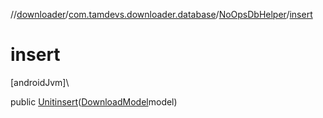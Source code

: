 //[downloader](../../../index.md)/[com.tamdevs.downloader.database](../index.md)/[NoOpsDbHelper](index.md)/[insert](insert.md)

# insert

[androidJvm]\

public [Unit](https://kotlinlang.org/api/latest/jvm/stdlib/kotlin/-unit/index.html)[insert](insert.md)([DownloadModel](../-download-model/index.md)model)
